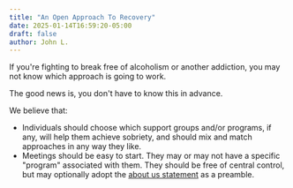 ```yaml
---
title: "An Open Approach To Recovery"
date: 2025-01-14T16:59:20-05:00
draft: false
author: John L.
---
```


If you're fighting to break free of alcoholism or another addiction, you may not know which approach is going to work. 

The good news is, you don't have to know this in advance.

We believe that:

* Individuals should choose which support groups and/or programs, if any, will help them achieve sobriety, and should mix and match approaches in any way they like.  
* Meetings should be easy to start.  They may or may not have a specific "program" associated with them.  They should be free of central control, but may optionally adopt the [about us statement](/about/) as a preamble.
